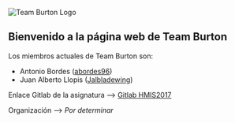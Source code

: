 ![Team Burton Logo](http://i.imgur.com/fjCf9U1.jpg)

## Bienvenido a la página web de Team Burton

Los miembros actuales de Team Burton son:
* Antonio Bordes ([abordes96](https://abordes96.github.io/hmis-repo01/)) 
* Juan Alberto Llopis ([Jalbladewing](https://jalbladewing.github.io/hmis-repo01/))

Enlace Gitlab de la asignatura --> [Gitlab HMIS2017](http://gitlabdoc.ual.es/root/hmis2017)

Organización --> *Por determinar*


